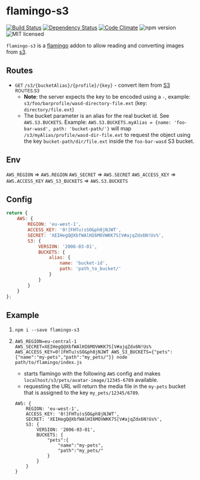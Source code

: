 # flamingo-s3
[![Build Status](https://travis-ci.org/piobyte/flamingo-s3.png?branch=master)](https://travis-ci.org/piobyte/flamingo-s3)
[![Dependency Status](https://david-dm.org/piobyte/flamingo-s3.svg)](https://david-dm.org/piobyte/flamingo-s3)
[![Code Climate](https://codeclimate.com/github/piobyte/flamingo-s3.png)](https://codeclimate.com/github/piobyte/flamingo-s3)
![npm version](https://badge.fury.io/js/flamingo-s3.svg)
![MIT licensed](https://img.shields.io/github/license/piobyte/flamingo-s3.svg)

`flamingo-s3` is a [flamingo](https://github.com/piobyte/flamingo) addon to allow reading and converting images from [s3](https://aws.amazon.com/s3/).

## Routes

- `GET` `/s3/{bucketAlias}/{profile}/{key}` - convert item from [S3](https://aws.amazon.com/s3/) <sup>ROUTES.S3</sup>
    - __Note__: the server expects the key to be encoded using a `-`, example: `s3/foo/barprofile/wasd-directory-file.ext` (key: `directory/file.ext`)
    - The bucket parameter is an alias for the real bucket id. See `AWS.S3.BUCKETS`. Example:
    `AWS.S3.BUCKETS.myAlias = {name: 'foo-bar-wasd', path: 'bucket-path/'}` will map `/s3/myAlias/profile/wasd-dir-file.ext`
     to request the object using the key `bucket-path/dir/file.ext` inside the `foo-bar-wasd` S3 bucket.

## Env

`AWS_REGION` => `AWS.REGION`
`AWS_SECRET` => `AWS.SECRET`
`AWS_ACCESS_KEY` => `AWS.ACCESS_KEY`
`AWS_S3_BUCKETS` => `AWS.S3.BUCKETS`

## Config

```js
return {
    AWS: {
        REGION: 'eu-west-1',
        ACCESS_KEY: '0!]FHTu)sSO&ph8jNJWT',
        SECRET: 'XEIHegQ@XbfWAlHI6MOVWKK7S[V#ajqZdx6N!Us%',
        S3: {
            VERSION: '2006-03-01',
            BUCKETS: {
                alias: {
                    name: 'bucket-id',
                    path: 'path_to_bucket/'
                }
            }
        }
    }
};
```


## Example

1. `npm i --save flamingo-s3`
2. `AWS_REGION=eu-central-1 AWS_SECRET=XEIHegQ@XbfWAlHI6MOVWKK7S[V#ajqZdx6N!Us% AWS_ACCESS_KEY=0!]FHTu)sSO&ph8jNJWT AWS_S3_BUCKETS={"pets":{"name":"my-pets","path":"my_pets/"}} node path/to/flamingo/index.js`
    
    - starts flamingo with the following `AWS` config and makes `localhost/s3/pets/avatar-image/12345-6789` available.
    - requesting the URL will return the media file in the `my-pets` bucket that is assigned to the key `my_pets/12345/6789`. 
        
    ```
    AWS: {
        REGION: 'eu-west-1',
        ACCESS_KEY: '0!]FHTu)sSO&ph8jNJWT',
        SECRET: 'XEIHegQ@XbfWAlHI6MOVWKK7S[V#ajqZdx6N!Us%',
        S3: {
            VERSION: '2006-03-01',
            BUCKETS: {
                "pets":{
                    "name":"my-pets",
                    "path":"my_pets/"
                }
            }
        }
    }
    ```